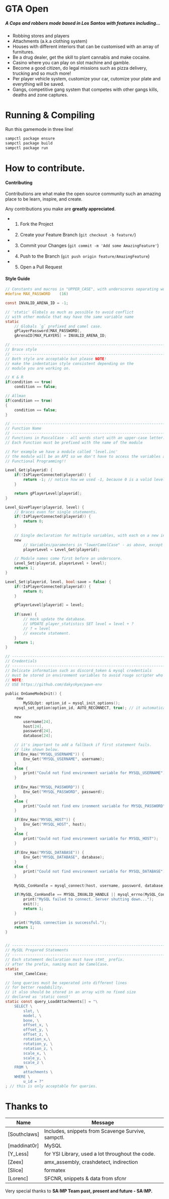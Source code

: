 # GTA Open
##### A Cops and robbers mode based in Los Santos with features including...
- Robbing stores and players
- Attachments (a.k.a clothing system)
- Houses with different interiors that can be customised with an array of furnitures.
- Be a drug dealer, get the skill to plant cannabis and make cocaine.
- Casino where you can play on slot machine and gamble.
- Become a good citizen, do legal missions such as pizza delivery, trucking and so much more!
- Per player vehicle system, customize your car, cutomize your plate and everything will be saved.
- Gangs, competitive gang system that competes with other gangs kills, deaths and zone captures.


# Running & Compiling
Run this gamemode in three line!
```bash
sampctl package ensure
sampctl package build
sampctl package run
```

# How to contribute.

#### Contributing

Contributions are what make the open source community such an amazing place to be learn, inspire, and create. 

Any contributions you make are **greatly appreciated**.

- 1. Fork the Project
- 2. Create your Feature Branch (`git checkout -b feature/`)
- 3. Commit your Changes (`git commit -m 'Add some AmazingFeature'`)
- 4. Push to the Branch (`git push origin feature/AmazingFeature`)
- 5. Open a Pull Request

#### Style Guide
```c
// Constants and macros in "UPPER_CASE", with underscores separating words.
#define MAX_PASSWORD    (16)

const INVALID_ARENA_ID = -1;

// 'static' Globals as much as possible to avoid conflict
// with other module that may have the same variable name
static
    // Globals `g` prefixed and camel case.
    gPlayerPassword[MAX_PASSWORD],
    gArenaID[MAX_PLAYERS] = INVALID_ARENA_ID;

// ------------------------------------------------------------------------
// Brace style
// ------------------------------------------------------------------------
// Both style are acceptable but please NOTE!
// make the indentation style consistent depending on the 
// module you are working on.

// K & R
if(condition == true)
    condition == false;

// Allman 
if(condition == true) 
{
    condition == false;
}

// ------------------------------------------------------------------------
// Function Name
// ------------------------------------------------------------------------
// Functions in PascalCase - all words start with an upper-case letter.
// Each Function must be prefixed with the name of the module

// For example we have a module called 'level.inc'
// the module will be an API so we don't have to access the variables anywhere other than the module.
// Functional Programming!!

Level_Get(playerid) {
    if(!IsPlayerConnected(playerid)) {
        return -1; // notice how we used -1, because 0 is a valid level.
    }

    return gPlayerLevel[playerid];
}

Level_GivePlayer(playerid, level) {
    // Braces even for single statements.
    if(!IsPlayerConnected(playerid)) {
        return 0;
    }
    
    // Single declaration for multiple variables, with each on a new indented line.
    new 
        // Variables/parameters in "lowerCamelCase" - as above, except the first word.
        playerLevel = Level_Get(playerid);

    // Module names come first before an underscore.
    Level_Set(playerid, playerLevel + level);
    return 1;
}

Level_Set(playerid, level, bool:save = false) {
    if(!IsPlayerConnected(playerid)) {
        return 0;
    }

    gPlayerLevel[playerid] = level;
    
    if(save) {
        // mock update the database.
        // UPDATE player_statistics SET level = level + ?
        // ? = level
        // execute statement.
    }
    return 1;
}

// ------------------------------------------------------------------------
// Credentials
// ------------------------------------------------------------------------
// Delicate information such as discord_token & mysql credentials
// must be stored in environment variables to avoid rouge scripter who will tamper with the database
// NOTE: 
// USE https://github.com/dakyskye/pawn-env

public OnGameModeInit() {
     new 
        MySQLOpt: option_id = mysql_init_options();
	mysql_set_option(option_id, AUTO_RECONNECT, true); // it automatically reconnects when loosing connection to mysql server 

    new 
        username[24],
        host[24],
        password[24],
        database[24];

    // it's important to add a fallback if first statement fails.
    // like shown below.
    if(Env_Has("MYSQL_USERNAME")) {
        Env_Get("MYSQL_USERNAME", username);
    } 
    else {
        print("Could not find environment variable for MYSQL_USERNAME");
    }
    
    if(Env_Has("MYSQL_PASSWORD")) {
        Env_Get("MYSQL_PASSWORD", password);
    }
    else {
        print("Could not find env ironment variable for MYSQL_PASSWORD");
    }

    if(Env_Has("MYSQL_HOST")) {
        Env_Get("MYSQL_HOST", host);
    } 
    else {
        print("Could not find environment variable for MYSQL_HOST");
    }
    
    if(Env_Has("MYSQL_DATABASE")) {
        Env_Get("MYSQL_DATABASE", database);
    }
    else {
        print("Could not find environment variable for MYSQL_DATABASE");
    }
    
    MySQL_ConHandle = mysql_connect(host, username, password, database);

    if(MySQL_ConHandle == MYSQL_INVALID_HANDLE || mysql_errno(MySQL_ConHandle) != 0) {
        print("MySQL failed to connect. Server shutting down...");
        exit();
        return 1;
    }

    print("MySQL connection is successful.");
    return 1;
}


// ------------------------------------------------------------------------
// MySQL Prepared Statements
// ------------------------------------------------------------------------
// Each statement declaration must have stmt_ prefix.
// after the prefix, naming must be CamelCase.
static 
    stmt_CamelCase;

// long queries must be seperated into different lines 
// for better readability.
// it also should be stored in an array with no fixed size 
// declared as 'static const'
static const query_LoadAttachments[] = "\
    SELECT \
        slot, \
        model, \
        bone, \
        offset_x, \
        offset_y, \
        offset_z, \
        rotation_x,\
        rotation_y, \
        rotation_z, \
        scale_x, \
        scale_y, \
        scale_z \
    FROM \
        attachments \
    WHERE \
        u_id = ?"
; // this is only acceptable for queries.
```

# Thanks to
Name | Message
--- | --- |
[Southclaws] | Includes, snippets from Scavenge Survive, sampctl.
[maddinat0r] | MySQL
[Y_Less]     | for YSI Library, used a lot throughout the code.
[Zeex]       | amx_assembly, crashdetect, indirection
[Slice]      | formatex
[Lorenc]     | SFCNR, snippets & data from sfcnr
 
Very special thanks to
**SA:MP Team past, present and future - SA:MP.**

